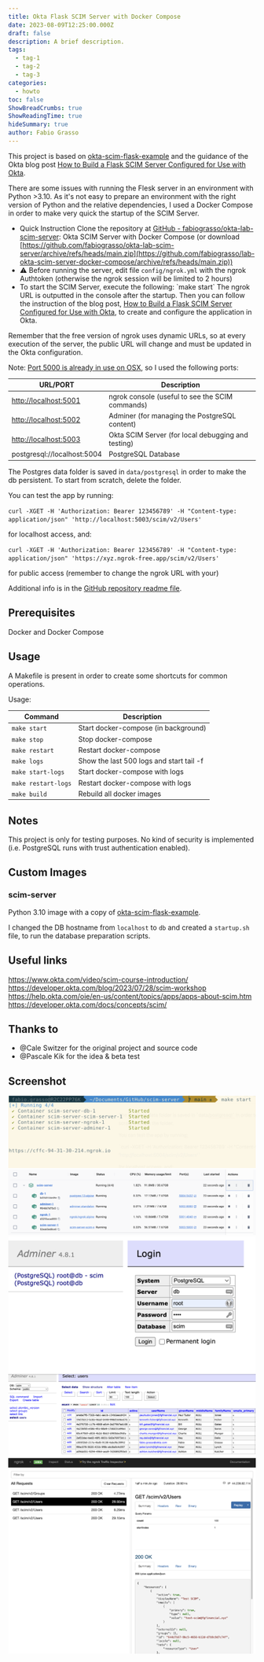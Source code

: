 ```yaml
---
title: Okta Flask SCIM Server with Docker Compose
date: 2023-08-09T12:25:00.000Z
draft: false
description: A brief description.
tags:
  - tag-1
  - tag-2
  - tag-3
categories:
  - howto
toc: false
ShowBreadCrumbs: true
ShowReadingTime: true
hideSummary: true
author: Fabio Grasso
---
```


This project is based on [okta-scim-flask-example](https://github.com/oktadev/okta-scim-flask-example) and the guidance of the Okta blog post [How to Build a Flask SCIM Server Configured for Use with Okta](https://developer.okta.com/blog/2021/09/01/flask-scim-server).

There are some issues with running the Flesk server in an environment with Python >3.10. As it's not easy to prepare an environment with the right version of Python and the relative dependencies, I used a Docker Compose in order to make very quick the startup of the SCIM Server.

* Quick Instruction
  Clone  the repository at [GitHub - fabiograsso/okta-lab-scim-server](https://github.com/fabiograsso/okta-lab-scim-server): Okta SCIM Server with Docker Compose  (or download [https://github.com/fabiograsso/okta-lab-scim-server/archive/refs/heads/main.zip](https://github.com/fabiograsso/lab-okta-scim-server-docker-compose/archive/refs/heads/main.zip))
* ⚠️ Before running the server, edit file `config/ngrok.yml` with the ngrok Authtoken (otherwise the ngrok session will be limited to 2 hours)
* To start the SCIM Server, execute the following:
  \`make start\`
  The ngrok URL is outputted in the console after the startup. Then you can follow the instruction of the blog post, [How to Build a Flask SCIM Server Configured for Use with Okta](https://developer.okta.com/blog/2021/09/01/flask-scim-server), to create and configure the application in Okta.

Remember that the free version of ngrok uses dynamic URLs, so at every execution of the server, the public URL will change and must be updated in the Okta configuration.

Note: [Port 5000 is already in use on OSX](https://developer.apple.com/forums/thread/700989), so I used the following ports:

| URL/PORT                                        | Description                                        |
| ----------------------------------------------- | -------------------------------------------------- |
| [http://localhost:5001](http://localhost:5001/) | ngrok console (useful to see the SCIM commands)    |
| [http://localhost:5002](http://localhost:5002/) | Adminer (for managing the PostgreSQL content)      |
| [http://localhost:5003](http://localhost:5003/) | Okta SCIM Server (for local debugging and testing) |
| postgresql://localhost:5004                     | PostgreSQL Database                                |

The Postgres data folder is saved in `data/postgresql` in order to make the db persistent. To start from scratch, delete the folder.

You can test the app by running:

`curl -XGET -H 'Authorization: Bearer 123456789' -H "Content-type: application/json" 'http://localhost:5003/scim/v2/Users'`

for localhost access, and:

`curl -XGET -H 'Authorization: Bearer 123456789' -H "Content-type: application/json" 'https://xyz.ngrok-free.app/scim/v2/Users'`

for public access (remember to change the ngrok URL with your)

Additional info is in the [GitHub repository readme file](https://github.com/fabiograsso/okta-scim-server-docker-compose#readme).

## Prerequisites

Docker and Docker Compose

## Usage

A Makefile is present in order to create some shortcuts for common operations.

Usage:

| Command             | Description                              |
| ------------------- | ---------------------------------------- |
| `make start`        | Start docker-compose (in background)     |
| `make stop`         | Stop docker-compose                      |
| `make restart`      | Restart docker-compose                   |
| `make logs`         | Show the last 500 logs and start tail -f |
| `make start-logs`   | Start docker-compose with logs           |
| `make restart-logs` | Restart docker-compose with logs         |
| `make build`        | Rebuild all docker images                |

## Notes

This project is only for testing purposes. No kind of security is implemented (i.e. PostgreSQL runs with trust authentication enabled).

## Custom Images

### scim-server

Python 3.10 image with a copy of [okta-scim-flask-example](https://github.com/oktadev/okta-scim-flask-example).

I changed the DB hostname from `localhost` to `db` and created a `startup.sh` file, to run the database preparation scripts.[](https://github.com/fabiograsso/okta-lab-scim-server#scim-server)


## Useful links
https://www.okta.com/video/scim-course-introduction/
https://developer.okta.com/blog/2023/07/28/scim-workshop
https://help.okta.com/oie/en-us/content/topics/apps/apps-about-scim.htm
https://developer.okta.com/docs/concepts/scim/ 

## Thanks to

* @Cale Switzer for the original project and source code
* @Pascale Kik for the idea & beta test

## Screenshot

![Docker-compose startup](1.png)
![Docker Desktop](2.png)
![PostgreSQL Login](3.png)
![PostgreSQL DB](4.png)
![ngrok logs](5.png)
